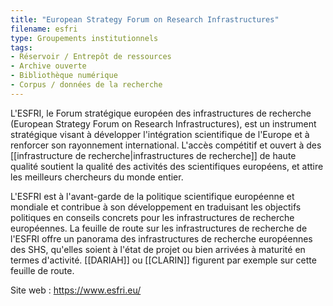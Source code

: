 ```yaml
---
title: "European Strategy Forum on Research Infrastructures"
filename: esfri
type: Groupements institutionnels
tags:
- Réservoir / Entrepôt de ressources
- Archive ouverte
- Bibliothèque numérique
- Corpus / données de la recherche
---
```


L'ESFRI, le Forum stratégique européen des infrastructures de recherche (European Strategy Forum on Research Infrastructures), est un instrument stratégique visant à développer l'intégration scientifique de l'Europe et à renforcer son rayonnement international. L'accès compétitif et ouvert à des [[infrastructure de recherche|infrastructures de recherche]] de haute qualité soutient la qualité des activités des scientifiques européens, et attire les meilleurs chercheurs du monde entier. 

L'ESFRI est à l'avant-garde de la politique scientifique européenne et mondiale et contribue à son développement en traduisant les objectifs politiques en conseils concrets pour les infrastructures de recherche européennes. La feuille de route sur les infrastructures de recherche de l'ESFRI offre un panorama des infrastructures de recherche européennes des SHS, qu'elles soient à l'état de projet ou bien arrivées à maturité en termes d'activité. [[DARIAH]] ou [[CLARIN]] figurent par exemple sur cette feuille de route. 

Site web : <https://www.esfri.eu/>

